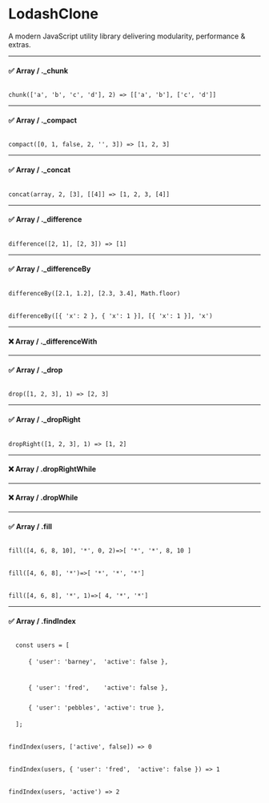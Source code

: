 # LodashClone
A modern JavaScript utility library delivering modularity, performance &amp; extras.
__________________________________

#### ✅ Array / ._chunk
<code>
chunk(['a', 'b', 'c', 'd'], 2) => [['a', 'b'], ['c', 'd']]
</code>

__________________________________

#### ✅ Array / ._compact
<code>
compact([0, 1, false, 2, '', 3]) => [1, 2, 3]
</code>

__________________________________

#### ✅ Array / ._concat
<code>
concat(array, 2, [3], [[4]] => [1, 2, 3, [4]]
</code>

__________________________________

#### ✅ Array / ._difference
<code>
difference([2, 1], [2, 3]) => [1]
</code>

__________________________________

#### ✅ Array / ._differenceBy
<code>
differenceBy([2.1, 1.2], [2.3, 3.4], Math.floor)
</code>
<br/>
<code>
differenceBy([{ 'x': 2 }, { 'x': 1 }], [{ 'x': 1 }], 'x')
</code>

__________________________________

#### ❌ Array / ._differenceWith

__________________________________

#### ✅ Array / ._drop
<code>
drop([1, 2, 3], 1) => [2, 3]
</code>

__________________________________

#### ✅ Array / ._dropRight
<code>
dropRight([1, 2, 3], 1) => [1, 2]
</code>

__________________________________

#### ❌ Array / .dropRightWhile

__________________________________

#### ❌ Array / .dropWhile

__________________________________

#### ✅ Array / .fill
<code>
fill([4, 6, 8, 10], '*', 0, 2)=>[ '*', '*', 8, 10 ]
</code>
<br/>
<code>
fill([4, 6, 8], '*')=>[ '*', '*', '*']
</code>
<br/>
<code>
fill([4, 6, 8], '*', 1)=>[ 4, '*', '*']
</code>

__________________________________
#### ✅ Array / .findIndex

<code>
  const users = [
    <p style="margin-left: 40px; line-height: 0">{ 'user': 'barney',  'active': false },</p>
    <p style="margin-left: 40px; line-height: 0; margin-bottom: 0">{ 'user': 'fred',    'active': false },</p>
    <p style="margin-left: 40px; line-height: 0">{ 'user': 'pebbles', 'active': true },</p>
  ];
</code>
<br>
<code>
findIndex(users, ['active', false]) => 0
</code>
<br/>
<code>
findIndex(users, { 'user': 'fred',  'active': false }) => 1
</code>
<br/>
<code>
findIndex(users, 'active') => 2
</code>
